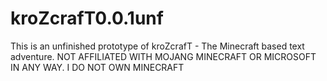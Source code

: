 # kroZcrafT0.0.1unf
This is an unfinished prototype of kroZcrafT - The Minecraft based text adventure. 
NOT AFFILIATED WITH MOJANG MINECRAFT OR MICROSOFT IN ANY WAY. I DO NOT OWN MINECRAFT
